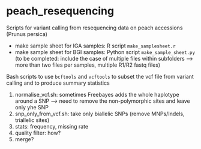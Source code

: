 # peach_resequencing
Scripts for variant calling from resequencing data on peach accessions (Prunus persica)

- make sample sheet for IGA samples: R script `make_samplesheet.r`
- make sample sheet for BGI samples: Python script `make_sample_sheet.py` (to be completed: include the case of multiple files within subfolders --> more than two files per samples, multiple R1/R2 fastq files)

Bash scripts to use `bcftools` and `vcftools` to subset the vcf file from variant calling and to produce summary statistics

1. normalise_vcf.sh: sometimes Freebayes adds the whole haplotype around a SNP --> need to remove the non-polymorphic sites and leave only yhe SNP
2. snp_only_from_vcf.sh: take only biallelic SNPs (remove MNPs/Indels, triallelic sites)
3. stats: frequency, missing rate
4. quality filter: how?
5. merge?
